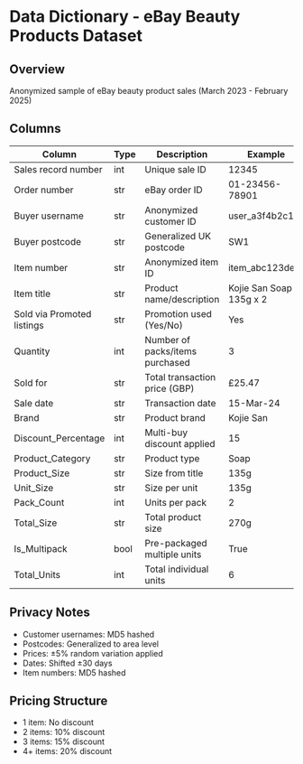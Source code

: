 # Data Dictionary - eBay Beauty Products Dataset

## Overview
Anonymized sample of eBay beauty product sales (March 2023 - February 2025)

## Columns

| Column | Type | Description | Example |
|--------|------|-------------|---------|
| Sales record number | int | Unique sale ID | 12345 |
| Order number | str | eBay order ID | 01-23456-78901 |
| Buyer username | str | Anonymized customer ID | user_a3f4b2c1 |
| Buyer postcode | str | Generalized UK postcode | SW1 |
| Item number | str | Anonymized item ID | item_abc123def4 |
| Item title | str | Product name/description | Kojie San Soap 135g x 2 |
| Sold via Promoted listings | str | Promotion used (Yes/No) | Yes |
| Quantity | int | Number of packs/items purchased | 3 |
| Sold for | str | Total transaction price (GBP) | £25.47 |
| Sale date | str | Transaction date | 15-Mar-24 |
| Brand | str | Product brand | Kojie San |
| Discount_Percentage | int | Multi-buy discount applied | 15 |
| Product_Category | str | Product type | Soap |
| Product_Size | str | Size from title | 135g |
| Unit_Size | str | Size per unit | 135g |
| Pack_Count | int | Units per pack | 2 |
| Total_Size | str | Total product size | 270g |
| Is_Multipack | bool | Pre-packaged multiple units | True |
| Total_Units | int | Total individual units | 6 |

## Privacy Notes
- Customer usernames: MD5 hashed
- Postcodes: Generalized to area level  
- Prices: ±5% random variation applied
- Dates: Shifted ±30 days
- Item numbers: MD5 hashed

## Pricing Structure
- 1 item: No discount
- 2 items: 10% discount
- 3 items: 15% discount  
- 4+ items: 20% discount